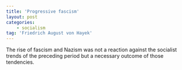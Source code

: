 ```yaml
---
title: 'Progressive fascism'
layout: post
categories:
    - socialism
tag: 'Friedrich August von Hayek'
---
```


The rise of fascism and Nazism was not a reaction against the socialist trends of the preceding period but a necessary outcome of those tendencies.